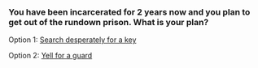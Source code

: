 ### You have been incarcerated for 2 years now and you plan to get out of the rundown prison. What is your plan? 

Option 1: [Search desperately for a key](situations/door-unlocked.md)

Option 2: [Yell for a guard](situations/decision-time.md)
